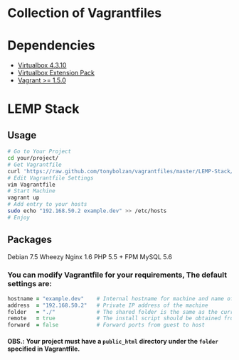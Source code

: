 Collection of Vagrantfiles
============

# Dependencies
- [Virtualbox 4.3.10](https://www.virtualbox.org/wiki/Downloads)
- [Virtualbox Extension Pack](https://www.virtualbox.org/wiki/Downloads)
- [Vagrant >= 1.5.0](http://www.vagrantup.com/downloads.html)

# LEMP Stack

## Usage
```bash
# Go to Your Project
cd your/project/
# Get Vagrantfile
curl 'https://raw.github.com/tonybolzan/vagrantfiles/master/LEMP-Stack/Vagrantfile' > Vagrantfile
# Edit Vagrantfile Settings
vim Vagrantfile
# Start Machine
vagrant up
# Add entry to your hosts
sudo echo "192.168.50.2 example.dev" >> /etc/hosts
# Enjoy
```

## Packages
Debian 7.5 Wheezy
Nginx 1.6
PHP 5.5 + FPM
MySQL 5.6

### You can modify Vagrantfile for your requirements, The default settings are:
```ruby
hostname = "example.dev"	# Internal hostname for machine and name of the machine in Virtualbox
address  = "192.168.50.2"	# Private IP address of the machine
folder   = "./"				# The shared folder is the same as the current folder Vagrantfile
remote   = true				# The install script should be obtained from github or locally in Vagrantshell
forward  = false			# Forward ports from guest to host
```

#### OBS.: Your project must have a `public_html` directory under the `folder` specified in Vagrantfile.

